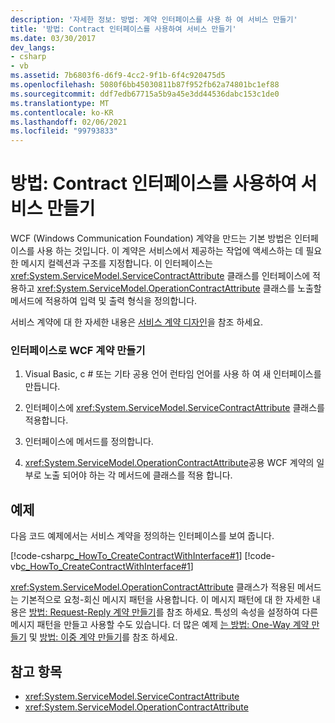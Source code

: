 ```yaml
---
description: '자세한 정보: 방법: 계약 인터페이스를 사용 하 여 서비스 만들기'
title: '방법: Contract 인터페이스를 사용하여 서비스 만들기'
ms.date: 03/30/2017
dev_langs:
- csharp
- vb
ms.assetid: 7b6803f6-d6f9-4cc2-9f1b-6f4c920475d5
ms.openlocfilehash: 5080f6bb45030811b87f952fb62a74801bc1ef88
ms.sourcegitcommit: ddf7edb67715a5b9a45e3dd44536dabc153c1de0
ms.translationtype: MT
ms.contentlocale: ko-KR
ms.lasthandoff: 02/06/2021
ms.locfileid: "99793833"
---
```

# <a name="how-to-create-a-service-with-a-contract-interface"></a>방법: Contract 인터페이스를 사용하여 서비스 만들기

WCF (Windows Communication Foundation) 계약을 만드는 기본 방법은 인터페이스를 사용 하는 것입니다. 이 계약은 서비스에서 제공하는 작업에 액세스하는 데 필요한 메시지 컬렉션과 구조를 지정합니다. 이 인터페이스는 <xref:System.ServiceModel.ServiceContractAttribute> 클래스를 인터페이스에 적용하고 <xref:System.ServiceModel.OperationContractAttribute> 클래스를 노출할 메서드에 적용하여 입력 및 출력 형식을 정의합니다.  
  
 서비스 계약에 대 한 자세한 내용은 [서비스 계약 디자인](../designing-service-contracts.md)을 참조 하세요.  
  
### <a name="creating-a-wcf-contract-with-an-interface"></a>인터페이스로 WCF 계약 만들기  
  
1. Visual Basic, c # 또는 기타 공용 언어 런타임 언어를 사용 하 여 새 인터페이스를 만듭니다.  
  
2. 인터페이스에 <xref:System.ServiceModel.ServiceContractAttribute> 클래스를 적용합니다.  
  
3. 인터페이스에 메서드를 정의합니다.  
  
4. <xref:System.ServiceModel.OperationContractAttribute>공용 WCF 계약의 일부로 노출 되어야 하는 각 메서드에 클래스를 적용 합니다.  
  
## <a name="example"></a>예제  

 다음 코드 예제에서는 서비스 계약을 정의하는 인터페이스를 보여 줍니다.  
  
 [!code-csharp[c_HowTo_CreateContractWithInterface#1](../../../../samples/snippets/csharp/VS_Snippets_CFX/c_howto_createcontractwithinterface/cs/source.cs#1)]
 [!code-vb[c_HowTo_CreateContractWithInterface#1](../../../../samples/snippets/visualbasic/VS_Snippets_CFX/c_howto_createcontractwithinterface/vb/source.vb#1)]  
  
 <xref:System.ServiceModel.OperationContractAttribute> 클래스가 적용된 메서드는 기본적으로 요청-회신 메시지 패턴을 사용합니다. 이 메시지 패턴에 대 한 자세한 내용은 [방법: Request-Reply 계약 만들기](how-to-create-a-request-reply-contract.md)를 참조 하세요. 특성의 속성을 설정하여 다른 메시지 패턴을 만들고 사용할 수도 있습니다. 더 많은 예제 [는 방법: One-Way 계약 만들기](how-to-create-a-one-way-contract.md) 및 [방법: 이중 계약 만들기](how-to-create-a-duplex-contract.md)를 참조 하세요.  
  
## <a name="see-also"></a>참고 항목

- <xref:System.ServiceModel.ServiceContractAttribute>
- <xref:System.ServiceModel.OperationContractAttribute>
